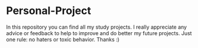 # Personal-Project
In this repository you can find all my study projects. I really appreciate any advice or feedback to help to improve and do better my future projects. Just one rule: no haters or toxic behavior. Thanks :)
